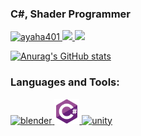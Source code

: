 ### C#, Shader Programmer

<p align="left">

  <a href="https://github.com/ayaha401/ayaha401">
    <img src="https://komarev.com/ghpvc/?username=ayaha401" alt="ayaha401" />
  </a>
  
  <a href="http://twitter.com/ayaha__401">
    <img height="20" src="https://img.shields.io/twitter/follow/ayaha__401?label=Twitter&logo=twitter&style=flat" />
  </a>
  
  <a href="http://qiita.com/ayaha401">
    <img height="20" src="https://qiita-badge.apiapi.app/s/ayaha401/posts.svg" />
  </a>
  
  [![Anurag's GitHub stats](https://github-readme-stats.vercel.app/api?username=ayaha401)](https://github.com/anuraghazra/github-readme-stats)
  
  <h3 align="left">Languages and Tools:</h3>
<p align="left"> <a href="https://www.blender.org/" target="_blank" rel="noreferrer"> <img src="https://download.blender.org/branding/community/blender_community_badge_white.svg" alt="blender" width="40" height="40"/> </a> <a href="https://www.w3schools.com/cs/" target="_blank" rel="noreferrer"> <img src="https://raw.githubusercontent.com/devicons/devicon/master/icons/csharp/csharp-original.svg" alt="csharp" width="40" height="40"/> </a> <a href="https://unity.com/" target="_blank" rel="noreferrer"> <img src="https://www.vectorlogo.zone/logos/unity3d/unity3d-icon.svg" alt="unity" width="40" height="40"/> </a> </p>
</p>
